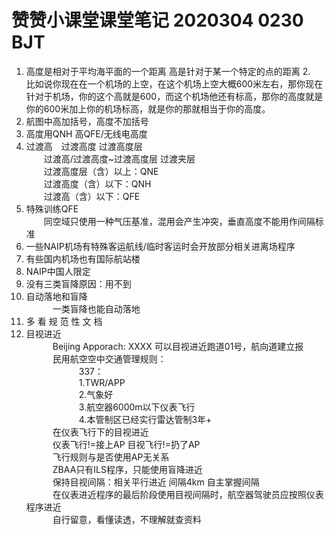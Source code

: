 # 赞赞小课堂课堂笔记 2020304 0230 BJT

1. 高度是相对于平均海平面的一个距离 高是针对于某一个特定的点的距离
2.&emsp;比如说你现在在一个机场的上空，在这个机场上空大概600米左右，那你现在针对于机场，你的这个高就是600，而这个机场他还有标高，那你的高度就是你的600米加上你的机场标高，就是你的那就相当于你的高度。
3. 航图中高加括号，高度不加括号
4. 高度用QNH 高QFE/无线电高度
5. 过渡高&emsp;过渡高度 过渡高度层  
&emsp;&emsp;过渡高/过渡高度~过渡高度层 过渡夹层  
&emsp;&emsp;过渡高度层（含）以上：QNE  
&emsp;&emsp;过渡高度（含）以下：QNH  
&emsp;&emsp;过渡高（含）以下：QFE  
6. 特殊训练QFE  
&emsp;&emsp;同空域只使用一种气压基准，混用会产生冲突，垂直高度不能用作间隔标准
7. 一些NAIP机场有特殊客运航线/临时客运时会开放部分相关进离场程序
8. 有些国内机场也有国际航站楼
9. NAIP中国人限定
10. 没有三类盲降原因：用不到
11. 自动落地和盲降  
&emsp;&emsp;&emsp;一类盲降也能自动落地
12. 多 看 规 范 性 文 档
13. 目视进近  
&emsp;&emsp;&emsp;Beijing Apporach: XXXX 可以目视进近跑道01号，航向道建立报  
&emsp;&emsp;&emsp;民用航空空中交通管理规则：  
&emsp;&emsp;&emsp;&emsp;&emsp;&emsp;337：  
&emsp;&emsp;&emsp;&emsp;&emsp;&emsp;1.TWR/APP  
&emsp;&emsp;&emsp;&emsp;&emsp;&emsp;2.气象好  
&emsp;&emsp;&emsp;&emsp;&emsp;&emsp;3.航空器6000m以下仪表飞行  
&emsp;&emsp;&emsp;&emsp;&emsp;&emsp;4.本管制区已经实行雷达管制3年+  
&emsp;&emsp;&emsp;在仪表飞行下的目视进近  
&emsp;&emsp;&emsp;仪表飞行!=接上AP 目视飞行!=扔了AP  
&emsp;&emsp;&emsp;飞行规则与是否使用AP无关系  
&emsp;&emsp;&emsp;ZBAA只有ILS程序，只能使用盲降进近  
&emsp;&emsp;&emsp;保持目视间隔：相关平行进近 间隔4km 自主掌握间隔  
&emsp;&emsp;&emsp;在仪表进近程序的最后阶段使用目视间隔时，航空器驾驶员应按照仪表程序进近  
&emsp;&emsp;&emsp;自行留意，看懂读透，不理解就查资料  
